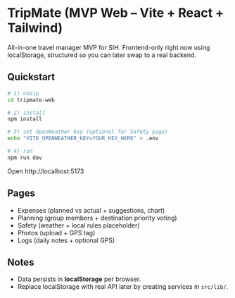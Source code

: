 # TripMate (MVP Web – Vite + React + Tailwind)

All-in-one travel manager MVP for SIH. Frontend-only right now using localStorage, structured so you can later swap to a real backend.

## Quickstart

```bash
# 1) unzip
cd tripmate-web

# 2) install
npm install

# 3) set OpenWeather key (optional for Safety page)
echo "VITE_OPENWEATHER_KEY=YOUR_KEY_HERE" > .env

# 4) run
npm run dev
```

Open http://localhost:5173

## Pages
- Expenses (planned vs actual + suggestions, chart)
- Planning (group members + destination priority voting)
- Safety (weather + local rules placeholder)
- Photos (upload + GPS tag)
- Logs (daily notes + optional GPS)

## Notes
- Data persists in **localStorage** per browser.
- Replace localStorage with real API later by creating services in `src/lib/`.
